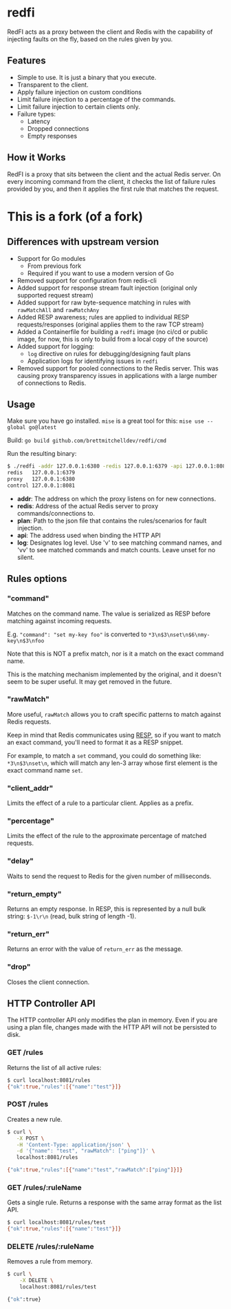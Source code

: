 
# redfi

RedFI acts as a proxy between the client and Redis with the capability
of injecting faults on the fly, based on the rules given by you.

## Features
- Simple to use. It is just a binary that you execute.
- Transparent to the client.
- Apply failure injection on custom conditions
- Limit failure injection to a percentage of the commands.
- Limit failure injection to certain clients only.
- Failure types:
  - Latency
  - Dropped connections
  - Empty responses

## How it Works
RedFI is a proxy that sits between the client and the actual Redis server. On every incoming command from the client, it checks the list of failure rules provided by you, and then it applies the first rule that matches the request.

# This is a fork (of a fork)
## Differences with upstream version

- Support for Go modules
    - From previous fork
    - Required if you want to use a modern version of Go
- Removed support for configuration from redis-cli
- Added support for response stream fault injection (original only supported request stream)
- Added support for raw byte-sequence matching in rules with `rawMatchAll` and `rawMatchAny`
- Added RESP awareness; rules are applied to individual RESP requests/responses (original applies them to the raw TCP stream)
- Added a Containerfile for building a `redfi` image (no ci/cd or public image, for now, this is only to build from a local copy of the source)
- Added support for logging:
    - `log` directive on rules for debugging/designing fault plans
    - Application logs for identifying issues in `redfi`
- Removed support for pooled connections to the Redis server. This was causing proxy transparency issues in applications with a large number of connections to Redis.

## Usage
Make sure you have go installed. `mise` is a great tool for this: `mise use --global go@latest`

Build: `go build github.com/brettmitchelldev/redfi/cmd`

Run the resulting binary:
```bash
$ ./redfi -addr 127.0.0.1:6380 -redis 127.0.0.1:6379 -api 127.0.0.1:8081
redis   127.0.0.1:6379
proxy   127.0.0.1:6380
control 127.0.0.1:8081
```

- **addr**: The address on which the proxy listens on for new connections.
- **redis**: Address of the actual Redis server to proxy commands/connections to.
- **plan**: Path to the json file that contains the rules/scenarios for fault injection.
- **api**: The address used when binding the HTTP API
- **log**: Designates log level. Use 'v' to see matching command names, and 'vv' to see matched commands and match counts. Leave unset for no silent.

## Rules options

### "command"
Matches on the command name. The value is serialized as RESP before matching against incoming requests.

E.g. `"command": "set my-key foo"` is converted to `*3\n$3\nset\n$6\nmy-key\n$3\nfoo`

Note that this is NOT a prefix match, nor is it a match on the exact command name.

This is the matching mechanism implemented by the original, and it doesn't seem to be super useful. It may get removed in the future.

### "rawMatch"
More useful, `rawMatch` allows you to craft specific patterns to match against Redis requests.

Keep in mind that Redis communicates using [RESP](https://redis.io/docs/latest/develop/reference/protocol-spec/), so if you want to match an exact command, you'll need to format it as a RESP snippet.

For example, to match a `set` command, you could do something like: `*3\n$3\nset\n`, which will match any len-3 array whose first element is the exact command name `set`.

### "client_addr"
Limits the effect of a rule to a particular client. Applies as a prefix.

### "percentage"
Limits the effect of the rule to the approximate percentage of matched requests.

### "delay"
Waits to send the request to Redis for the given number of milliseconds.

### "return_empty"
Returns an empty response. In RESP, this is represented by a null bulk string: `$-1\r\n` (read, bulk string of length -1).

### "return_err"
Returns an error with the value of `return_err` as the message.

### "drop"
Closes the client connection.

## HTTP Controller API

The HTTP controller API only modifies the plan in memory. Even if you are using a plan file, changes made with the HTTP API will not be persisted to disk.

### GET /rules

Returns the list of all active rules:

```bash
$ curl localhost:8081/rules
{"ok":true,"rules":[{"name":"test"}]}
```

### POST /rules

Creates a new rule.

```bash
$ curl \
   -X POST \
   -H 'Content-Type: application/json' \
   -d '{"name": "test", "rawMatch": ["ping"]}' \
   localhost:8081/rules

{"ok":true,"rules":[{"name":"test","rawMatch":["ping"]}]}
```

### GET /rules/:ruleName

Gets a single rule. Returns a response with the same array format as the list API.

```bash
$ curl localhost:8081/rules/test
{"ok":true,"rules":[{"name":"test"}]}
```

### DELETE /rules/:ruleName

Removes a rule from memory.

```bash
$ curl \
    -X DELETE \
    localhost:8081/rules/test

{"ok":true}
```

